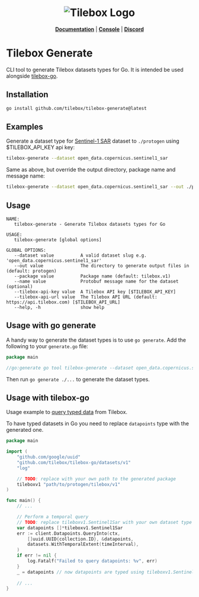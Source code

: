 <h1 align="center">
  <img src="https://storage.googleapis.com/tbx-web-assets-2bad228/banners/tilebox-banner.svg" alt="Tilebox Logo">
  <br>
</h1>

<p align="center">
  <a href="https://docs.tilebox.com/introduction"><b>Documentation</b></a>
  |
  <a href="https://console.tilebox.com/"><b>Console</b></a>
  |
  <a href="https://tilebox.com/discord"><b>Discord</b></a>
</p>

# Tilebox Generate

CLI tool to generate Tilebox datasets types for Go. It is intended be used alongside [tilebox-go](https://github.com/tilebox/tilebox-go).

## Installation

```bash
go install github.com/tilebox/tilebox-generate@latest
```

## Examples

Generate a dataset type for [Sentinel-1 SAR](https://docs.tilebox.com/datasets/open-data) dataset to `./protogen` using $TILEBOX_API_KEY api key:

```bash
tilebox-generate --dataset open_data.copernicus.sentinel1_sar
```

Same as above, but override the output directory, package name and message name:

```bash
tilebox-generate --dataset open_data.copernicus.sentinel1_sar --out ./protogen --package tilebox.v1 --name MyDataset
```

## Usage

```
NAME:
   tilebox-generate - Generate Tilebox datasets types for Go

USAGE:
   tilebox-generate [global options]

GLOBAL OPTIONS:
   --dataset value          A valid dataset slug e.g. 'open_data.copernicus.sentinel1_sar'
   --out value              The directory to generate output files in (default: protogen)
   --package value          Package name (default: tilebox.v1)
   --name value             Protobuf message name for the dataset (optional)
   --tilebox-api-key value  A Tilebox API key [$TILEBOX_API_KEY]
   --tilebox-api-url value  The Tilebox API URL (default: https://api.tilebox.com) [$TILEBOX_API_URL]
   --help, -h               show help
```

## Usage with go generate

A handy way to generate the dataset types is to use `go generate`. Add the following to your `generate.go` file:

```go
package main

//go:generate go tool tilebox-generate --dataset open_data.copernicus.sentinel1_sar
```

Then run `go generate ./...` to generate the dataset types.

## Usage with tilebox-go

Usage example to [query typed data](https://github.com/tilebox/tilebox-go/blob/main/examples/datasets/query/main.go) from Tilebox.

To have typed datasets in Go you need to replace `datapoints` type with the generated one.

```go
package main

import (
	"github.com/google/uuid"
	"github.com/tilebox/tilebox-go/datasets/v1"
	"log"

	// TODO: replace with your own path to the generated package
	tileboxv1 "path/to/protogen/tilebox/v1"
)

func main() {
	// ...

	// Perform a temporal query
	// TODO: replace tileboxv1.Sentinel1Sar with your own dataset type
	var datapoints []*tileboxv1.Sentinel1Sar
	err := client.Datapoints.QueryInto(ctx,
		[]uuid.UUID{collection.ID}, &datapoints,
		datasets.WithTemporalExtent(timeInterval),
	)
	if err != nil {
		log.Fatalf("Failed to query datapoints: %v", err)
	}
	_ = datapoints // now datapoints are typed using tileboxv1.Sentinel1Sar
	
	// ...
}
```
